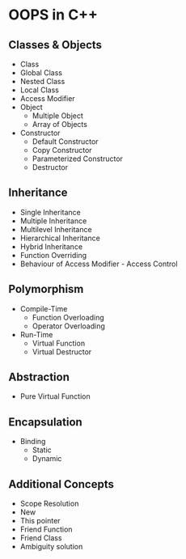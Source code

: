 # OOPS in C++

## Classes & Objects
- Class
- Global Class
- Nested Class
- Local Class
- Access Modifier
- Object
  - Multiple Object
  - Array of Objects
- Constructor
  - Default Constructor
  - Copy Constructor
  - Parameterized Constructor
  - Destructor

## Inheritance
- Single Inheritance
- Multiple Inheritance
- Multilevel Inheritance
- Hierarchical Inheritance
- Hybrid Inheritance
- Function Overriding
- Behaviour of Access Modifier - Access Control

## Polymorphism
- Compile-Time
  - Function Overloading
  - Operator Overloading
- Run-Time
  - Virtual Function
  - Virtual Destructor

## Abstraction
- Pure Virtual Function

## Encapsulation
- Binding
  - Static
  - Dynamic

## Additional Concepts
- Scope Resolution
- New
- This pointer
- Friend Function
- Friend Class
- Ambiguity solution
